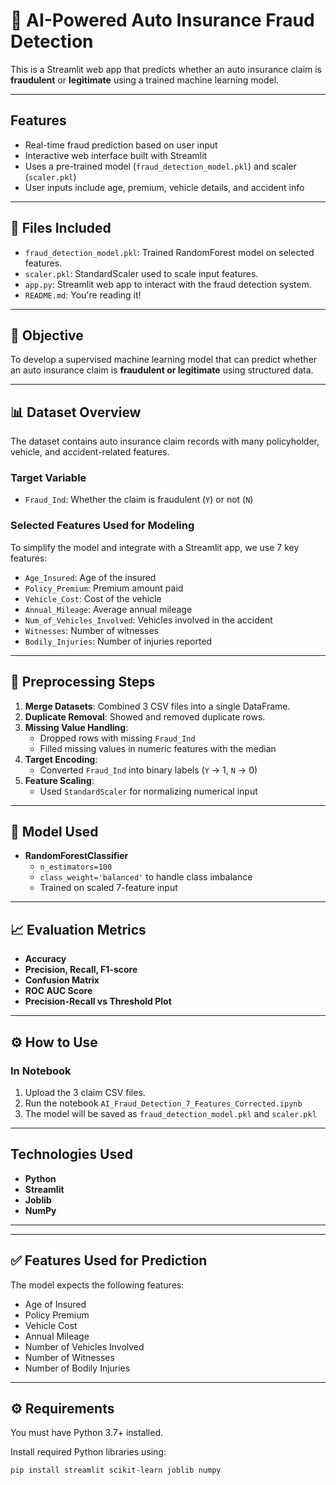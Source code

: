 # 🚗 AI-Powered Auto Insurance Fraud Detection

This is a Streamlit web app that predicts whether an auto insurance claim is **fraudulent** or **legitimate** using a trained machine learning model.

---

##  Features

- Real-time fraud prediction based on user input
- Interactive web interface built with Streamlit
- Uses a pre-trained model (`fraud_detection_model.pkl`) and scaler (`scaler.pkl`)
- User inputs include age, premium, vehicle details, and accident info
---

## 📁 Files Included

- `fraud_detection_model.pkl`: Trained RandomForest model on selected features.
- `scaler.pkl`: StandardScaler used to scale input features.
- `app.py`: Streamlit web app to interact with the fraud detection system.
- `README.md`: You're reading it!

---

## 🎯 Objective

To develop a supervised machine learning model that can predict whether an auto insurance claim is **fraudulent or legitimate** using structured data.

---

## 📊 Dataset Overview

The dataset contains auto insurance claim records with many policyholder, vehicle, and accident-related features.

### Target Variable
- `Fraud_Ind`: Whether the claim is fraudulent (`Y`) or not (`N`)

### Selected Features Used for Modeling
To simplify the model and integrate with a Streamlit app, we use 7 key features:

- `Age_Insured`: Age of the insured
- `Policy_Premium`: Premium amount paid
- `Vehicle_Cost`: Cost of the vehicle
- `Annual_Mileage`: Average annual mileage
- `Num_of_Vehicles_Involved`: Vehicles involved in the accident
- `Witnesses`: Number of witnesses
- `Bodily_Injuries`: Number of injuries reported

---

## 🧹 Preprocessing Steps

1. **Merge Datasets**: Combined 3 CSV files into a single DataFrame.
2. **Duplicate Removal**: Showed and removed duplicate rows.
3. **Missing Value Handling**:
   - Dropped rows with missing `Fraud_Ind`
   - Filled missing values in numeric features with the median
4. **Target Encoding**:
   - Converted `Fraud_Ind` into binary labels (`Y` → 1, `N` → 0)
5. **Feature Scaling**:
   - Used `StandardScaler` for normalizing numerical input

---

## 🧠 Model Used

- **RandomForestClassifier**
  - `n_estimators=100`
  - `class_weight='balanced'` to handle class imbalance
  - Trained on scaled 7-feature input

---

## 📈 Evaluation Metrics

- **Accuracy**
- **Precision, Recall, F1-score**
- **Confusion Matrix**
- **ROC AUC Score**
- **Precision-Recall vs Threshold Plot**

---

## ⚙️ How to Use

### In Notebook
1. Upload the 3 claim CSV files.
2. Run the notebook `AI_Fraud_Detection_7_Features_Corrected.ipynb`
3. The model will be saved as `fraud_detection_model.pkl` and `scaler.pkl`
---

##  Technologies Used

- **Python**
- **Streamlit**
- **Joblib**
- **NumPy**

---

---

## ✅ Features Used for Prediction

The model expects the following features:
- Age of Insured
- Policy Premium
- Vehicle Cost
- Annual Mileage
- Number of Vehicles Involved
- Number of Witnesses
- Number of Bodily Injuries

---

## ⚙️ Requirements

You must have Python 3.7+ installed.

Install required Python libraries using:

```bash
pip install streamlit scikit-learn joblib numpy

